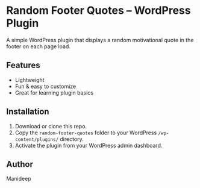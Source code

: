 # Random Footer Quotes – WordPress Plugin

A simple WordPress plugin that displays a random motivational quote in the footer on each page load.

## Features
- Lightweight
- Fun & easy to customize
- Great for learning plugin basics

## Installation
1. Download or clone this repo.
2. Copy the `random-footer-quotes` folder to your WordPress `/wp-content/plugins/` directory.
3. Activate the plugin from your WordPress admin dashboard.

## Author
Manideep
